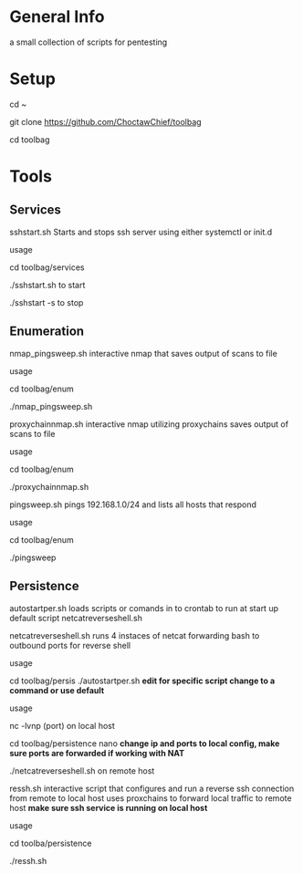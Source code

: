 # General Info 
a small collection of scripts for pentesting 
# Setup 
cd ~

git clone https://github.com/ChoctawChief/toolbag

cd toolbag

# Tools 
## Services 
sshstart.sh Starts and stops ssh server using either systemctl or init.d 

usage

cd toolbag/services

./sshstart.sh to start 

./sshstart -s to stop

## Enumeration
nmap_pingsweep.sh interactive nmap that saves output of scans to file 

usage

cd toolbag/enum

./nmap_pingsweep.sh

proxychainnmap.sh interactive nmap utilizing proxychains saves output of scans to file 

usage

cd toolbag/enum

./proxychainnmap.sh

pingsweep.sh pings 192.168.1.0/24 and lists all hosts that respond

usage

cd toolbag/enum

./pingsweep




## Persistence
autostartper.sh loads scripts or comands in to crontab to run at start up default script netcatreverseshell.sh


netcatreverseshell.sh runs 4 instaces of netcat forwarding bash to outbound ports for reverse shell 


usage 

cd toolbag/persis ./autostartper.sh
__edit for specific script change to a command or use default__ 

usage 

nc -lvnp (port) on local host 

cd toolbag/persistence nano
__change ip and ports to local config, make sure ports are forwarded if working with NAT__

./netcatreverseshell.sh on remote host 

ressh.sh interactive script that configures and run a reverse ssh connection from remote to local host uses proxchains to forward local traffic to remote host __make sure ssh service is running on local host__

usage 

cd toolba/persistence

./ressh.sh
